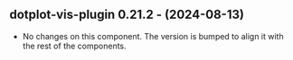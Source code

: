   ## dotplot-vis-plugin 0.21.2 - (2024-08-13)
  
  * No changes on this component. The version is bumped to align it
    with the rest of the components.
